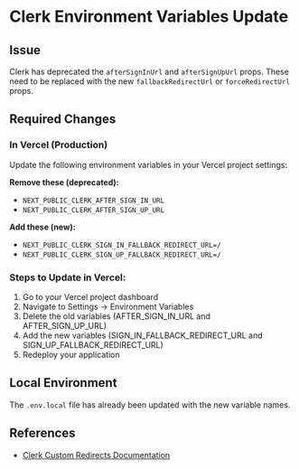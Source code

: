 # Clerk Environment Variables Update

## Issue
Clerk has deprecated the `afterSignInUrl` and `afterSignUpUrl` props. These need to be replaced with the new `fallbackRedirectUrl` or `forceRedirectUrl` props.

## Required Changes

### In Vercel (Production)
Update the following environment variables in your Vercel project settings:

**Remove these (deprecated):**
- `NEXT_PUBLIC_CLERK_AFTER_SIGN_IN_URL`
- `NEXT_PUBLIC_CLERK_AFTER_SIGN_UP_URL`

**Add these (new):**
- `NEXT_PUBLIC_CLERK_SIGN_IN_FALLBACK_REDIRECT_URL=/`
- `NEXT_PUBLIC_CLERK_SIGN_UP_FALLBACK_REDIRECT_URL=/`

### Steps to Update in Vercel:
1. Go to your Vercel project dashboard
2. Navigate to Settings → Environment Variables
3. Delete the old variables (AFTER_SIGN_IN_URL and AFTER_SIGN_UP_URL)
4. Add the new variables (SIGN_IN_FALLBACK_REDIRECT_URL and SIGN_UP_FALLBACK_REDIRECT_URL)
5. Redeploy your application

## Local Environment
The `.env.local` file has already been updated with the new variable names.

## References
- [Clerk Custom Redirects Documentation](https://clerk.com/docs/guides/custom-redirects#redirect-url-props)
